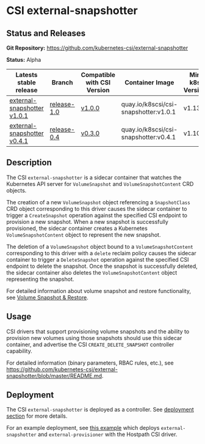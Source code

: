 # CSI external-snapshotter

## Status and Releases

**Git Repository:** https://github.com/kubernetes-csi/external-snapshotter

**Status:** Alpha

Latests stable release | Branch | Compatible with CSI Version | Container Image | Min k8s Version | Max k8s version
--|--|--|--|--|--
[external-snapshotter v1.0.1](https://github.com/kubernetes-csi/external-snapshotter/releases/tag/v1.0.1) | [release-1.0](https://github.com/kubernetes-csi/external-snapshotter/tree/release-1.0) | [v1.0.0](https://github.com/container-storage-interface/spec/releases/tag/v1.0.0) | quay.io/k8scsi/csi-snapshotter:v1.0.1 | v1.13 | -
[external-snapshotter v0.4.1](https://github.com/kubernetes-csi/external-snapshotter/releases/tag/v0.4.1) | [release-0.4](https://github.com/kubernetes-csi/external-snapshotter/tree/release-0.4) | [v0.3.0](https://github.com/container-storage-interface/spec/releases/tag/v0.3.0) | quay.io/k8scsi/csi-snapshotter:v0.4.1 | v1.10 | -

## Description

The CSI `external-snapshotter` is a sidecar container that watches the Kubernetes API server for `VolumeSnapshot` and `VolumeSnapshotContent` CRD objects.

The creation of a new `VolumeSnapshot` object referencing a `SnapshotClass` CRD object corresponding to this driver causes the sidecar container to trigger a `CreateSnapshot` operation against the specified CSI endpoint to provision a new snapshot. When a new snapshot is successfully provisioned, the sidecar container creates a Kubernetes `VolumeSnapshotContent` object to represent the new snapshot.

The deletion of a `VolumeSnapshot` object bound to a `VolumeSnapshotContent` corresponding to this driver with a `delete` reclaim policy causes the sidecar container to trigger a `DeleteSnapshot` operation against the specified CSI endpoint to delete the snapshot. Once the snapshot is successfully deleted, the sidecar container also deletes the `VolumeSnapshotContent` object representing the snapshot.

For detailed information about volume snapshot and restore functionality, see [Volume Snapshot & Restore](snapshot-restore-feature.md).

## Usage

CSI drivers that support provisioning volume snapshots and the ability to provision new volumes using those snapshots should use this sidecar container, and advertise the CSI `CREATE_DELETE_SNAPSHOT` controller capability.

For detailed information (binary parameters, RBAC rules, etc.), see https://github.com/kubernetes-csi/external-snapshotter/blob/master/README.md.

## Deployment

The CSI `external-snapshotter` is deployed as a controller. See [deployment section](deploying.md) for more details.

For an example deployment, see [this example](https://github.com/kubernetes-csi/external-snapshotter/tree/master/deploy/kubernetes/setup-csi-snapshotter.yaml) which deploys `external-snapshotter` and `external-provisioner` with the Hostpath CSI driver.
